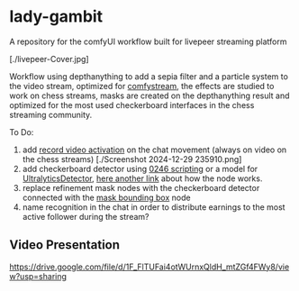 # lady-gambit
A repository for the comfyUI workflow built for livepeer streaming platform

[./livepeer-Cover.jpg]

Workflow using depthanything to add a sepia filter and a particle system to the video stream, optimized for [comfystream](https://gist.github.com/yondonfu/592a04e075e790981cd401124e0d84e4), the effects are studied to work on chess streams, masks are created on the depthanything result and optimized for the most used checkerboard interfaces in the chess streaming community.

To Do:
1) add [record video activation](https://github.com/ryanontheinside/ComfyUI_RealTimeNodes/blob/main/examples/motioncontrol.json) on the chat movement (always on video on the chess streams) [./Screenshot 2024-12-29 235910.png]
2) add checkerboard detector using [0246 scripting](https://github.com/Trung0246/ComfyUI-0246) or a model for [UltralyticsDetector](https://github.com/ltdrdata/ComfyUI-extension-tutorials/blob/Main/ComfyUI-Impact-Pack/tutorial/detectors.md), [here another link](https://comfy.icu/node/UltralyticsDetectorProvider) about how the node works.
3) replace refinement mask nodes with the checkerboard detector connected with the [mask bounding box](https://github.com/cubiq/ComfyUI_essentials) node
4) name recognition in the chat in order to distribute earnings to the most active follower during the stream?

## Video Presentation
https://drive.google.com/file/d/1F_FlTUFai4otWUrnxQldH_mtZGf4FWy8/view?usp=sharing
